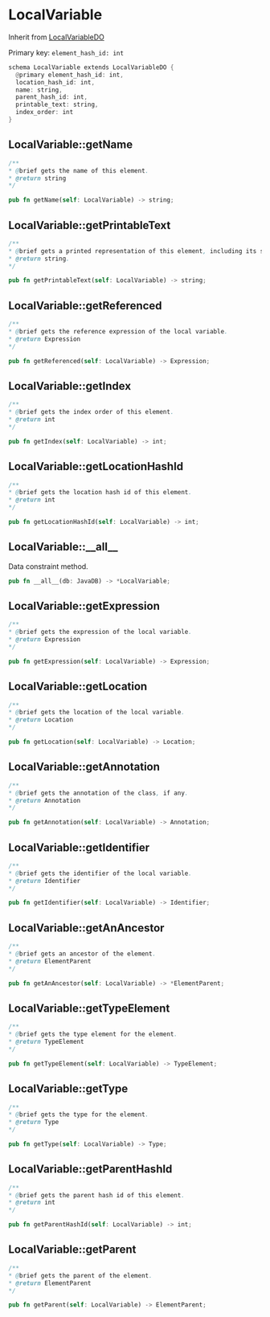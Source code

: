 # LocalVariable

Inherit from [LocalVariableDO](./LocalVariableDO.md)

Primary key: `element_hash_id: int`

```rust
schema LocalVariable extends LocalVariableDO {
  @primary element_hash_id: int,
  location_hash_id: int,
  name: string,
  parent_hash_id: int,
  printable_text: string,
  index_order: int
}
```
## LocalVariable::getName

```java
/**
* @brief gets the name of this element.
* @return string
*/
```
```rust
pub fn getName(self: LocalVariable) -> string;
```
## LocalVariable::getPrintableText

```java
/**
* @brief gets a printed representation of this element, including its structure where applicable.
* @return string.
*/
```
```rust
pub fn getPrintableText(self: LocalVariable) -> string;
```
## LocalVariable::getReferenced

```java
/**
* @brief gets the reference expression of the local variable.
* @return Expression 
*/
```
```rust
pub fn getReferenced(self: LocalVariable) -> Expression;
```
## LocalVariable::getIndex

```java
/**
* @brief gets the index order of this element.
* @return int
*/
```
```rust
pub fn getIndex(self: LocalVariable) -> int;
```
## LocalVariable::getLocationHashId

```java
/**
* @brief gets the location hash id of this element.
* @return int
*/
```
```rust
pub fn getLocationHashId(self: LocalVariable) -> int;
```
## LocalVariable::\_\_all\_\_

Data constraint method.

```rust
pub fn __all__(db: JavaDB) -> *LocalVariable;
```
## LocalVariable::getExpression

```java
/**
* @brief gets the expression of the local variable.
* @return Expression 
*/
```
```rust
pub fn getExpression(self: LocalVariable) -> Expression;
```
## LocalVariable::getLocation

```java
/**
* @brief gets the location of the local variable.
* @return Location 
*/
```
```rust
pub fn getLocation(self: LocalVariable) -> Location;
```
## LocalVariable::getAnnotation

```java
/**
* @brief gets the annotation of the class, if any.
* @return Annotation 
*/
```
```rust
pub fn getAnnotation(self: LocalVariable) -> Annotation;
```
## LocalVariable::getIdentifier

```java
/**
* @brief gets the identifier of the local variable.
* @return Identifier 
*/
```
```rust
pub fn getIdentifier(self: LocalVariable) -> Identifier;
```
## LocalVariable::getAnAncestor

```java
/**
* @brief gets an ancestor of the element.
* @return ElementParent 
*/
```
```rust
pub fn getAnAncestor(self: LocalVariable) -> *ElementParent;
```
## LocalVariable::getTypeElement

```java
/**
* @brief gets the type element for the element.
* @return TypeElement
*/
```
```rust
pub fn getTypeElement(self: LocalVariable) -> TypeElement;
```
## LocalVariable::getType

```java
/**
* @brief gets the type for the element.
* @return Type
*/
```
```rust
pub fn getType(self: LocalVariable) -> Type;
```
## LocalVariable::getParentHashId

```java
/**
* @brief gets the parent hash id of this element.
* @return int
*/
```
```rust
pub fn getParentHashId(self: LocalVariable) -> int;
```
## LocalVariable::getParent

```java
/**
* @brief gets the parent of the element.
* @return ElementParent 
*/
```
```rust
pub fn getParent(self: LocalVariable) -> ElementParent;
```
